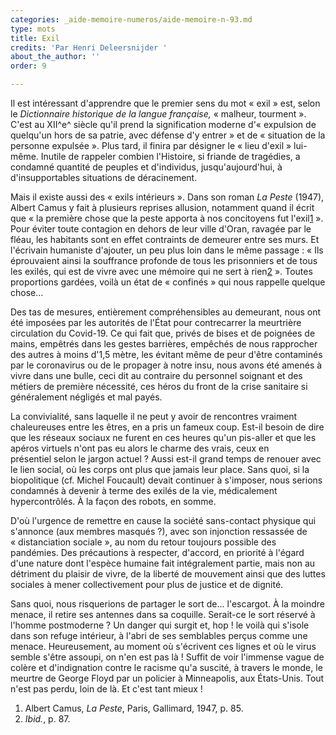 ```yaml
---
categories: _aide-memoire-numeros/aide-memoire-n-93.md
type: mots
title: Exil
credits: 'Par Henri Deleersnijder '
about_the_author: ''
order: 9

---
```

Il est intéressant d'apprendre que le premier sens du mot « exil » est, selon le _Dictionnaire historique de la langue française,_ « malheur, tourment ». C'est au XII^e^ siècle qu'il prend la signification moderne d'« expulsion de quelqu'un hors de sa patrie, avec défense d'y entrer » et de « situation de la personne expulsée ». Plus tard, il finira par désigner le « lieu d'exil » lui-même. Inutile de rappeler combien l'Histoire, si friande de tragédies, a condamné quantité de peuples et d'individus, jusqu'aujourd'hui, à d'insupportables situations de déracinement.

Mais il existe aussi des « exils intérieurs ». Dans son roman _La Peste_ (1947), Albert Camus y fait à plusieurs reprises allusion, notamment quand il écrit que « la première chose que la peste apporta à nos concitoyens fut l'exil[1](#footnote-1) ». Pour éviter toute contagion en dehors de leur ville d'Oran, ravagée par le fléau, les habitants sont en effet contraints de demeurer entre ses murs. Et l'écrivain humaniste d'ajouter, un peu plus loin dans le même passage : « Ils éprouvaient ainsi la souffrance profonde de tous les prisonniers et de tous les exilés, qui est de vivre avec une mémoire qui ne sert à rien[2](#footnote-2) ». Toutes proportions gardées, voilà un état de « confinés » qui nous rappelle quelque chose...

Des tas de mesures, entièrement compréhensibles au demeurant, nous ont été imposées par les autorités de l'État pour contrecarrer la meurtrière circulation du Covid-19. Ce qui fait que, privés de bises et de poignées de mains, empêtrés dans les gestes barrières, empêchés de nous rapprocher des autres à moins d'1,5 mètre, les évitant même de peur d'être contaminés par le coronavirus ou de le propager à notre insu, nous avons été amenés à vivre dans une bulle, ceci dit au contraire du personnel soignant et des métiers de première nécessité, ces héros du front de la crise sanitaire si généralement négligés et mal payés.

La convivialité, sans laquelle il ne peut y avoir de rencontres vraiment chaleureuses entre les êtres, en a pris un fameux coup. Est-il besoin de dire que les réseaux sociaux ne furent en ces heures qu'un pis-aller et que les apéros virtuels n'ont pas eu alors le charme des vrais, ceux en présentiel selon le jargon actuel ? Aussi est-il grand temps de renouer avec le lien social, où les corps ont plus que jamais leur place. Sans quoi, si la biopolitique (cf. Michel Foucault) devait continuer à s'imposer, nous serions condamnés à devenir à terme des exilés de la vie, médicalement hypercontrôlés. À la façon des robots, en somme.

D'où l'urgence de remettre en cause la société sans-contact physique qui s'annonce (aux membres masqués ?), avec son injonction ressassée de « distanciation sociale », au nom du retour toujours possible des pandémies. Des précautions à respecter, d'accord, en priorité à l'égard d'une nature dont l'espèce humaine fait intégralement partie, mais non au détriment du plaisir de vivre, de la liberté de mouvement ainsi que des luttes sociales à mener collectivement pour plus de justice et de dignité.

Sans quoi, nous risquerions de partager le sort de... l'escargot. À la moindre menace, il retire ses antennes dans sa coquille. Serait-ce le sort réservé à l'homme postmoderne ? Un danger qui surgit et, hop ! le voilà qui s'isole dans son refuge intérieur, à l'abri de ses semblables perçus comme une menace. Heureusement, au moment où s'écrivent ces lignes et où le virus semble s'être assoupi, on n'en est pas là ! Suffit de voir l'immense vague de colère et d'indignation contre le racisme qu'a suscité, à travers le monde, le meurtre de George Floyd par un policier à Minneapolis, aux États-Unis. Tout n'est pas perdu, loin de là. Et c'est tant mieux !

1. Albert Camus, _La Peste_, Paris, Gallimard, 1947, p. 85.
2. _Ibid._, p. 87.